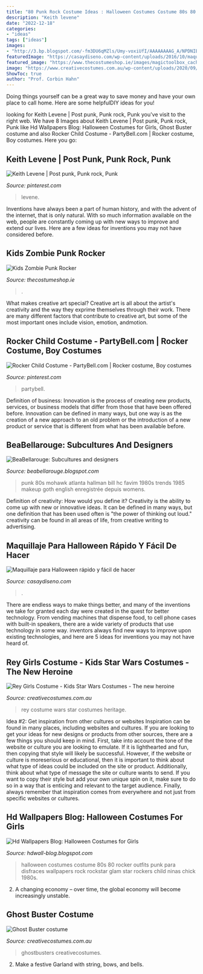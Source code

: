 ```yaml
---
title: "80 Punk Rock Costume Ideas : Halloween Costumes Costume 80s 80 Rocker Outfits Punk Para Disfraces Wallpapers Rock Rockstar Glam Star Rockers Child Ninas Chick 1980s"
description: "Keith levene"
date: "2022-12-18"
categories:
- "ideas"
tags: ["ideas"]
images:
- "http://3.bp.blogspot.com/-fm3DU6qMZls/Umy-voxiUfI/AAAAAAAAG_A/NPDNIBQ92iw/s1600/Halloween+Costumes+for+Girls+13.jpg"
featuredImage: "https://casaydiseno.com/wp-content/uploads/2016/10/maquillaje-para-halloween-punk-rock-ochenta.jpg"
featured_image: "https://www.thecostumeshop.ie/images/magictoolbox_cache/cf3e6ec01aac7cb79461bcfe9d0d075e/8/6/8691/thumb360x480/2487139282/Zomboy_back_view.jpg"
image: "https://www.creativecostumes.com.au/wp-content/uploads/2020/09/grand-heritage-rey-costume-1877-510x729.jpg"
ShowToc: true
author: "Prof. Corbin Hahn"
---
```



Doing things yourself can be a great way to save money and have your own place to call home. Here are some helpfulDIY ideas for you!

	

		
looking for Keith Levene | Post punk, Punk rock, Punk you've visit to the right web. We have 8 Images about Keith Levene | Post punk, Punk rock, Punk like Hd Wallpapers Blog: Halloween Costumes for Girls, Ghost Buster costume and also Rocker Child Costume - PartyBell.com | Rocker costume, Boy costumes. Here you go:
		
    
## Keith Levene | Post Punk, Punk Rock, Punk

<img loading=lazy src="https://i.pinimg.com/736x/41/f9/35/41f9352b50a376d0290c7f7a1cfb1444.jpg" onerror="this.onerror=null;this.src='https://tse4.mm.bing.net/th?id=OIP.jsm4Mm1AuXNFrgMIM0DeOQHaLT&amp;pid=15.1';" alt="Keith Levene | Post punk, Punk rock, Punk">

_Source: pinterest.com_

>levene. 

	

Inventions have always been a part of human history, and with the advent of the internet, that is only natural. With so much information available on the web, people are constantly coming up with new ways to improve and extend our lives. Here are a few ideas for inventions you may not have considered before.

    
## Kids Zombie Punk Rocker

<img loading=lazy src="https://www.thecostumeshop.ie/images/magictoolbox_cache/cf3e6ec01aac7cb79461bcfe9d0d075e/8/6/8691/thumb360x480/2487139282/Zomboy_back_view.jpg" onerror="this.onerror=null;this.src='https://tse2.mm.bing.net/th?id=OIP.vwUGfAvfMi-GQN5sHwWVYQAAAA&amp;pid=15.1';" alt="Kids Zombie Punk Rocker">

_Source: thecostumeshop.ie_

>. 

	

What makes creative art special?
Creative art is all about the artist's creativity and the way they exprime themselves through their work. There are many different factors that contribute to creative art, but some of the most important ones include vision, emotion, andmotion.

    
## Rocker Child Costume - PartyBell.com | Rocker Costume, Boy Costumes

<img loading=lazy src="https://i.pinimg.com/736x/56/8f/fb/568ffb8dd3871ea907b857a804ee853d.jpg" onerror="this.onerror=null;this.src='https://tse2.mm.bing.net/th?id=OIP.zyoQ5fSx0ONgx9o7lyjFpwHaJ3&amp;pid=15.1';" alt="Rocker Child Costume - PartyBell.com | Rocker costume, Boy costumes">

_Source: pinterest.com_

>partybell. 

	

Definition of business:
Innovation is the process of creating new products, services, or business models that differ from those that have been offered before. Innovation can be defined in many ways, but one way is as the creation of a new approach to an old problem or the introduction of a new product or service that is different from what has been available before.

    
## BeaBellarouge: Subcultures And Designers

<img loading=lazy src="http://3.bp.blogspot.com/-rtXclx9Poc0/TdARVBRAI9I/AAAAAAAAANQ/YXrtf39wIf8/s1600/355439526_65011e1e4e.jpg" onerror="this.onerror=null;this.src='https://tse1.mm.bing.net/th?id=OIP.-E7aLwUWzRT9xeknPeVYvwAAAA&amp;pid=15.1';" alt="BeaBellarouge: Subcultures and designers">

_Source: beabellarouge.blogspot.com_

>punk 80s mohawk atlanta hallman bill hc favim 1980s trends 1985 makeup goth english enregistrée depuis womens. 

	

Definition of creativity: How would you define it?
Creativity is the ability to come up with new or innovative ideas. It can be defined in many ways, but one definition that has been used often is "the power of thinking out loud." creativity can be found in all areas of life, from creative writing to advertising.

    
## Maquillaje Para Halloween Rápido Y Fácil De Hacer

<img loading=lazy src="https://casaydiseno.com/wp-content/uploads/2016/10/maquillaje-para-halloween-punk-rock-ochenta.jpg" onerror="this.onerror=null;this.src='https://tse2.mm.bing.net/th?id=OIP.m-omQFPbWEbVaiaJnh1KWgHaKL&amp;pid=15.1';" alt="Maquillaje para Halloween rápido y fácil de hacer">

_Source: casaydiseno.com_

>. 

	

There are endless ways to make things better, and many of the inventions we take for granted each day were created in the quest for better technology. From vending machines that dispense food, to cell phone cases with built-in speakers, there are a wide variety of products that use technology in some way. inventors always find new ways to improve upon existing technologies, and here are 5 ideas for inventions you may not have heard of.

    
## Rey Girls Costume - Kids Star Wars Costumes - The New Heroine

<img loading=lazy src="https://www.creativecostumes.com.au/wp-content/uploads/2020/09/grand-heritage-rey-costume-1877-510x729.jpg" onerror="this.onerror=null;this.src='https://tse4.mm.bing.net/th?id=OIP.QOizeQLXDus1f5apub51lQHaKl&amp;pid=15.1';" alt="Rey Girls Costume - Kids Star Wars Costumes - The new heroine">

_Source: creativecostumes.com.au_

>rey costume wars star costumes heritage. 

	

Idea #2: Get inspiration from other cultures or websites
Inspiration can be found in many places, including websites and cultures. If you are looking to get your ideas for new designs or products from other sources, there are a few things you should keep in mind. First, take into account the tone of the website or culture you are looking to emulate. If it is lighthearted and fun, then copying that style will likely be successful. However, if the website or culture is moreserious or educational, then it is important to think about what type of ideas could be included on the site or product. Additionally, think about what type of message the site or culture wants to send. If you want to copy their style but add your own unique spin on it, make sure to do so in a way that is enticing and relevant to the target audience. Finally, always remember that inspiration comes from everywhere and not just from specific websites or cultures.

    
## Hd Wallpapers Blog: Halloween Costumes For Girls

<img loading=lazy src="http://3.bp.blogspot.com/-fm3DU6qMZls/Umy-voxiUfI/AAAAAAAAG_A/NPDNIBQ92iw/s1600/Halloween+Costumes+for+Girls+13.jpg" onerror="this.onerror=null;this.src='https://tse2.mm.bing.net/th?id=OIP.LccIPkokElSohaWA_KWlQwHaKl&amp;pid=15.1';" alt="Hd Wallpapers Blog: Halloween Costumes for Girls">

_Source: hdwall-blog.blogspot.com_

>halloween costumes costume 80s 80 rocker outfits punk para disfraces wallpapers rock rockstar glam star rockers child ninas chick 1980s. 

	

2. A changing economy – over time, the global economy will become increasingly unstable.

    
## Ghost Buster Costume

<img loading=lazy src="https://www.creativecostumes.com.au/wp-content/uploads/2014/07/RWP_054_web-768x1024.jpg" onerror="this.onerror=null;this.src='https://tse1.mm.bing.net/th?id=OIP.rweh9GvrOd1CQtY8QK_TPgHaJ4&amp;pid=15.1';" alt="Ghost Buster costume">

_Source: creativecostumes.com.au_

>ghostbusters creativecostumes. 

	

2. Make a festive Garland with string, bows, and bells.

